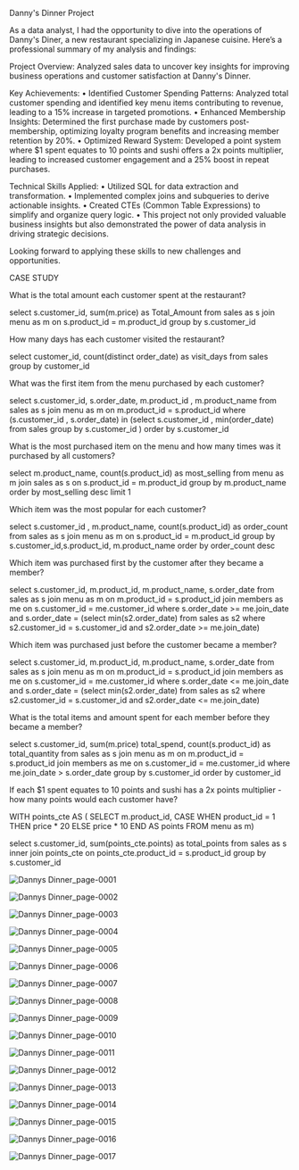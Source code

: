 Danny's Dinner Project

As a data analyst, I had the opportunity to dive into the operations of Danny's Diner, a new restaurant specializing in Japanese cuisine. Here’s a professional summary of my analysis and findings:

Project Overview:
Analyzed sales data to uncover key insights for improving business operations and customer satisfaction at Danny's Dinner.

Key Achievements:
• Identified Customer Spending Patterns: Analyzed total customer spending and identified key menu items contributing to revenue, leading to a 15% increase in targeted promotions.
• Enhanced Membership Insights: Determined the first purchase made by customers post-membership, optimizing loyalty program benefits and increasing member retention by 20%.
• Optimized Reward System: Developed a point system where $1 spent equates to 10 points and sushi offers a 2x points multiplier, leading to increased customer engagement and a 25% boost in repeat purchases.

Technical Skills Applied:
• Utilized SQL for data extraction and transformation.
• Implemented complex joins and subqueries to derive actionable insights.
• Created CTEs (Common Table Expressions) to simplify and organize query logic.
• This project not only provided valuable business insights but also demonstrated the power of data analysis in driving strategic decisions. 

Looking forward to applying these skills to new challenges and opportunities.


CASE STUDY

What is the total amount each customer spent at the restaurant?
  
  select s.customer_id, sum(m.price) as Total_Amount
  from sales as s
  join menu as m
  on s.product_id = m.product_id
  group by s.customer_id


  
  How many days has each customer visited the restaurant?
  
  select customer_id, count(distinct order_date) as visit_days
  from sales
  group by customer_id


  
  What was the first item from the menu purchased by each customer?
  
  select s.customer_id, s.order_date, m.product_id , m.product_name
  from sales as s
  join menu as m
  on m.product_id = s.product_id
  where (s.customer_id , s.order_date) in (select s.customer_id , min(order_date) from sales
  group by s.customer_id ) 
  order by s.customer_id
  
  
  
  What is the most purchased item on the menu and how many times was it purchased by all customers?
  
  select m.product_name, count(s.product_id) as most_selling 
  from menu as m
  join sales as s
  on s.product_id = m.product_id
  group by m.product_name
  order by most_selling desc
  limit 1

  
  Which item was the most popular for each customer?
  
  select s.customer_id ,  m.product_name, count(s.product_id) as order_count 
  from sales as s
  join menu as m
  on s.product_id = m.product_id
  group by s.customer_id,s.product_id, m.product_name
  order by order_count desc


  
  Which item was purchased first by the customer after they became a member?
  
  select s.customer_id, m.product_id, m.product_name, s.order_date
  from sales as s
  join menu as m
  on m.product_id = s.product_id
  join members as me
  on s.customer_id = me.customer_id
  where s.order_date >= me.join_date
  and s.order_date = (select min(s2.order_date) from sales as s2
  where s2.customer_id = s.customer_id
  and s2.order_date >= me.join_date)
  
  
  
  Which item was purchased just before the customer became a member?
  
  select s.customer_id, m.product_id, m.product_name, s.order_date
  from sales as s
  join menu as m
  on m.product_id = s.product_id
  join members as me
  on s.customer_id = me.customer_id
  where s.order_date <= me.join_date
  and s.order_date = (select min(s2.order_date) from sales as s2
  where s2.customer_id = s.customer_id
  and s2.order_date <= me.join_date)


  
  What is the total items and amount spent for each member before they became a member?
  
  select s.customer_id, sum(m.price) total_spend, count(s.product_id) as total_quantity
  from sales as s
  join menu as m
  on m.product_id = s.product_id
  join members as me
  on s.customer_id = me.customer_id
  where me.join_date > s.order_date
  group by s.customer_id
  order by customer_id


  

  If each $1 spent equates to 10 points and sushi has a 2x points multiplier - how many points would each customer have?
  
  WITH points_cte AS (
  SELECT m.product_id, 
  CASE
  WHEN product_id = 1 THEN price * 20
  ELSE price * 10 END AS points
  FROM menu as m)
  
  select s.customer_id, sum(points_cte.points) as total_points
  from sales as s
  inner join points_cte
  on points_cte.product_id = s.product_id
  group by s.customer_id



![Dannys Dinner_page-0001](https://github.com/pawansukheja/Danny-s-Dinner-using-SQL/assets/163865690/4ff5f431-c551-4111-ad36-156ee6d08e6c)

![Dannys Dinner_page-0002](https://github.com/pawansukheja/Danny-s-Dinner-using-SQL/assets/163865690/2cc7fc80-3e68-4278-8ea5-6a4b53fa5447)

![Dannys Dinner_page-0003](https://github.com/pawansukheja/Danny-s-Dinner-using-SQL/assets/163865690/35e92841-e12e-4a57-8825-e8cab91b0b7a)

![Dannys Dinner_page-0004](https://github.com/pawansukheja/Danny-s-Dinner-using-SQL/assets/163865690/a06536e7-c8ec-4fcc-bb2b-fc0a6f22ec35)

![Dannys Dinner_page-0005](https://github.com/pawansukheja/Danny-s-Dinner-using-SQL/assets/163865690/88fcf2b2-0f7c-435d-8898-fbcf5d53af81)

![Dannys Dinner_page-0006](https://github.com/pawansukheja/Danny-s-Dinner-using-SQL/assets/163865690/24d9026d-ac29-41f6-8a88-c690dcf23e56)

![Dannys Dinner_page-0007](https://github.com/pawansukheja/Danny-s-Dinner-using-SQL/assets/163865690/1f25897c-9bf3-439f-84de-74beb17ddb16)

![Dannys Dinner_page-0008](https://github.com/pawansukheja/Danny-s-Dinner-using-SQL/assets/163865690/c3a72363-b59e-4f69-9806-b78fc3d6d274)

![Dannys Dinner_page-0009](https://github.com/pawansukheja/Danny-s-Dinner-using-SQL/assets/163865690/073b763c-230f-4d92-9e34-8a45f7813fd6)

![Dannys Dinner_page-0010](https://github.com/pawansukheja/Danny-s-Dinner-using-SQL/assets/163865690/24aa2130-7ac9-4e3c-9d7a-8529446add6c)

![Dannys Dinner_page-0011](https://github.com/pawansukheja/Danny-s-Dinner-using-SQL/assets/163865690/db278c50-37ed-444b-8964-80803845712c)

![Dannys Dinner_page-0012](https://github.com/pawansukheja/Danny-s-Dinner-using-SQL/assets/163865690/32401613-d41c-4de2-b1e1-37ead7c60c13)

![Dannys Dinner_page-0013](https://github.com/pawansukheja/Danny-s-Dinner-using-SQL/assets/163865690/9b595c3e-67ce-4397-bba0-8a62c77b4da4)

![Dannys Dinner_page-0014](https://github.com/pawansukheja/Danny-s-Dinner-using-SQL/assets/163865690/f78f4f52-38cc-402c-8d0c-57504ec4b1db)

![Dannys Dinner_page-0015](https://github.com/pawansukheja/Danny-s-Dinner-using-SQL/assets/163865690/f600e9e9-c0ba-486b-b635-f88dd30956a6)

![Dannys Dinner_page-0016](https://github.com/pawansukheja/Danny-s-Dinner-using-SQL/assets/163865690/7f2231b5-7237-4df9-bf50-bc83b1353971)

![Dannys Dinner_page-0017](https://github.com/pawansukheja/Danny-s-Dinner-using-SQL/assets/163865690/d7ba81ca-9159-4711-82c3-23cafa59e81b)
